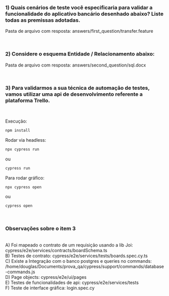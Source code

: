 ### 1) Quais cenários de teste você especificaria para validar a funcionalidade do aplicativo bancário desenhado abaixo? Liste todas as premissas adotadas.
Pasta de arquivo com resposta: answers/first_question/transfer.feature

<br>

### 2) Considere o esquema Entidade / Relacionamento abaixo:
Pasta de arquivo com resposta: answers/second_question/sql.docx

<br>


### 3) Para validarmos a sua técnica de automação de testes, vamos utilizar uma api de desenvolvimento referente a plataforma Trello.
<br>

Execução:
```bash
npm install
```

Rodar via headless:
```bash
npx cypress run
```
ou
```bash
cypress run
```

Para rodar gráfico:

```bash
npx cypress open
```
ou
```bash
cypress open
```
<br>

### Observações sobre o item 3
<br>
A) Foi mapeado o contrato de um requisição usando a lib Joi: cypress/e2e/services/contracts/boardSchema.ts

<br> 
B) Testes de contrato: cypress/e2e/services/tests/boards.spec.cy.ts

<br>
C) Existe a Integração com o banco postgres e queries no commands: /home/douglas/Documents/prova_qa/cypress/support/commands/database-commands.js

<br> 
D) Page objects: cypress/e2e/ui/pages

<br>
E) Testes de funcionalidades de api: cypress/e2e/services/tests

<br>
F) Teste de interface gráfica: login.spec.cy
